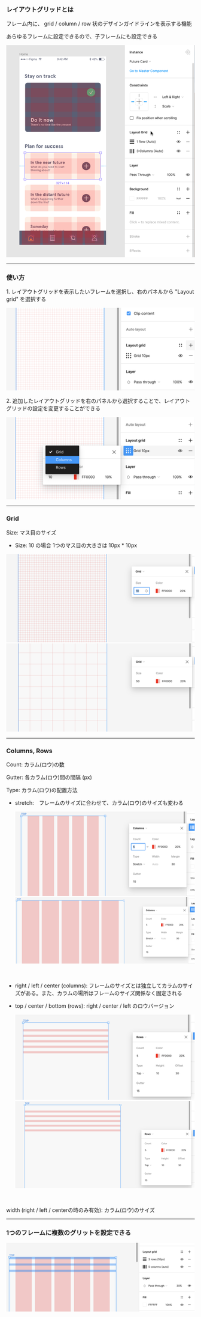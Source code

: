 ### レイアウトグリッドとは

フレーム内に、 grid / column / row 状のデザインガイドラインを表示する機能

あらゆるフレームに設定できるので、子フレームにも設定できる

<img src="./img/layout-grid3.png" />

---

### 使い方

1\. レイアウトグリッドを表示したいフレームを選択し、右のパネルから "Layout grid" を選択する

<img src="./img/layout-grid1.png" />

<br>

2\. 追加したレイアウトグリッドを右のパネルから選択することで、レイアウトグリッドの設定を変更することができる

<img src="./img/layout-grid2.png" />

---

### Grid

Size: マス目のサイズ

- Size: 10 の場合 1つのマス目の大きさは 10px * 10px

<img src="./img/layout-grid_grid1.png" />

<img src="./img/layout-grid_grid2.png" />

---

### Columns, Rows


Count: カラム(ロウ)の数

Gutter: 各カラム(ロウ)間の間隔 (px)

Type: カラム(ロウ)の配置方法

- stretch:　フレームのサイズに合わせて、カラム(ロウ)のサイズも変わる

    <img src="./img/layout-grid_stretch1.png"/>

    <img src="./img/layout-grid_stretch2.png"/>


<br>

- right / left / center (columns): フレームのサイズとは独立してカラムのサイズがある。また、カラムの場所はフレームのサイズ関係なく固定される

- top / center / bottom (rows): right / center / left のロウバージョン

    <img src="./img/layout-grid_top1.png" />
    <img src="./img/layout-grid_top2.png" />

<br>

width (right / left / centerの時のみ有効): カラム(ロウ)のサイズ

---

### 1つのフレームに複数のグリットを設定できる

<img src="./img/layout_grid_multi.png" />